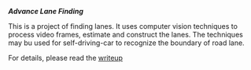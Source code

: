 ***Advance Lane Finding***

This is a project of finding lanes. It uses computer vision techniques to process video frames,
estimate and construct the lanes. The techniques may bu used for self-driving-car to recognize the 
boundary of road lane. 

For details, please read the [writeup](./writeup.md)
